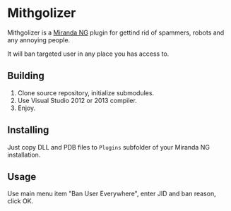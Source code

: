 Mithgolizer
===========

Mithgolizer is a [Miranda NG](http://miranda-ng.org/) plugin for gettind rid of
spammers, robots and any annoying people.

It will ban targeted user in any place you has access to.

## Building

1. Clone source repository, initialize submodules.
2. Use Visual Studio 2012 or 2013 compiler.
3. Enjoy.

## Installing

Just copy DLL and PDB files to `Plugins` subfolder of your Miranda NG installation.

## Usage

Use main menu item "Ban User Everywhere", enter JID and ban reason, click OK.
